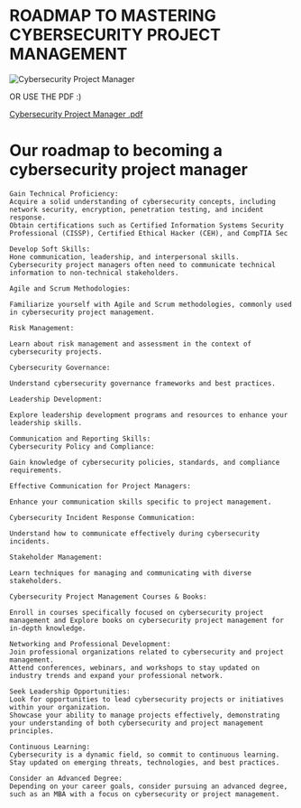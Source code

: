 # ROADMAP TO MASTERING CYBERSECURITY PROJECT MANAGEMENT

![Cybersecurity Project Manager ](https://github.com/d3vobed/EverythingCyb3R/assets/66479041/de03bcf1-834c-4b8b-bd67-0bde9cc77966)


OR USE THE PDF :)

[Cybersecurity Project Manager .pdf](https://github.com/d3vobed/EverythingCyb3R/files/13385096/Cybersecurity.Project.Manager.pdf)


# Our roadmap to becoming a cybersecurity project manager
    
    Gain Technical Proficiency:
    Acquire a solid understanding of cybersecurity concepts, including network security, encryption, penetration testing, and incident response.
    Obtain certifications such as Certified Information Systems Security Professional (CISSP), Certified Ethical Hacker (CEH), and CompTIA Sec

    Develop Soft Skills:
    Hone communication, leadership, and interpersonal skills. Cybersecurity project managers often need to communicate technical information to non-technical stakeholders.

    Agile and Scrum Methodologies:

    Familiarize yourself with Agile and Scrum methodologies, commonly used in cybersecurity project management.

    Risk Management:

    Learn about risk management and assessment in the context of cybersecurity projects.

    Cybersecurity Governance:

    Understand cybersecurity governance frameworks and best practices.

    Leadership Development:

    Explore leadership development programs and resources to enhance your leadership skills.

    Communication and Reporting Skills:
    Cybersecurity Policy and Compliance:

    Gain knowledge of cybersecurity policies, standards, and compliance requirements.

    Effective Communication for Project Managers:

    Enhance your communication skills specific to project management.

    Cybersecurity Incident Response Communication:

    Understand how to communicate effectively during cybersecurity incidents.

    Stakeholder Management:

    Learn techniques for managing and communicating with diverse stakeholders.

    Cybersecurity Project Management Courses & Books:

    Enroll in courses specifically focused on cybersecurity project management and Explore books on cybersecurity project management for in-depth knowledge.

    Networking and Professional Development:
    Join professional organizations related to cybersecurity and project management.
    Attend conferences, webinars, and workshops to stay updated on industry trends and expand your professional network.

    Seek Leadership Opportunities:
    Look for opportunities to lead cybersecurity projects or initiatives within your organization.
    Showcase your ability to manage projects effectively, demonstrating your understanding of both cybersecurity and project management principles.

    Continuous Learning:
    Cybersecurity is a dynamic field, so commit to continuous learning. Stay updated on emerging threats, technologies, and best practices.

    Consider an Advanced Degree:
    Depending on your career goals, consider pursuing an advanced degree, such as an MBA with a focus on cybersecurity or project management.
